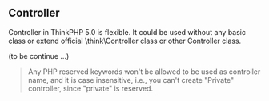 ## Controller

Controller in ThinkPHP 5.0 is flexible. It could be used without any basic class or extend official \think\Controller class or other Controller class.

(to be continue ...)

> Any PHP reserved keywords won't be allowed to be used as controller name, and it is case insensitive, i.e., you can't create "Private" controller, since "private" is reserved.
